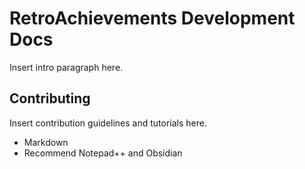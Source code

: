 # RetroAchievements Development Docs

Insert intro paragraph here.

## Contributing

Insert contribution guidelines and tutorials here.

- Markdown
- Recommend Notepad++ and Obsidian